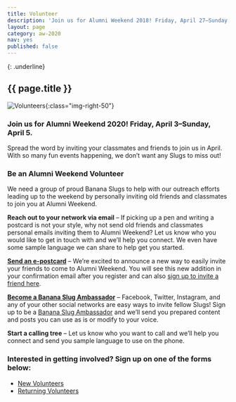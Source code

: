 ```yaml
---
title: Volunteer
description: 'Join us for Alumni Weekend 2018! Friday, April 27–Sunday, April 29. With so many fun events happening, we don’t want any Slugs to miss out!'
layout: page
category: aw-2020
nav: yes
published: false
---
```

{: .underline}
## {{ page.title }}

![Volunteers](/assets/images/2020/volunteer-img.jpg){:class="img-right-50"}
### Join us for Alumni Weekend 2020! Friday, April 3–Sunday, April 5.

Spread the word by inviting your classmates and friends to join us in April. With so many fun events happening, we don’t want any Slugs to miss out! 

### Be an Alumni Weekend Volunteer

We need a group of proud Banana Slugs to help with our outreach efforts leading up to the weekend by personally inviting old friends and classmates to join you at Alumni Weekend.

**Reach out to your network via email** – If picking up a pen and writing a postcard is not your style, why not send old friends and classmates personal emails inviting them to Alumni Weekend? Let us know who you would like to get in touch with and we’ll help you connect. We even have some sample language we can share to help get you started.

**[Send an e-postcard](https://secure.ucsc.edu/s/1069/bp18/interior.aspx?sid=1069&gid=1001&pgid=3464&cid=6988)** – We’re excited to announce a new way to easily invite your friends to come to Alumni Weekend. You will see this new addition in your confirmation email after you register and can also [sign up to invite a friend here](https://secure.ucsc.edu/s/1069/bp18/interior.aspx?sid=1069&gid=1001&pgid=3464&cid=6988).

**[Become a Banana Slug Ambassador](http://ucsc.socialtoaster.com/)** – Facebook, Twitter, Instagram, and any of your other social networks are easy ways to invite fellow Slugs! Sign up to be a [Banana Slug Ambassador](http://ucsc.socialtoaster.com/) and we’ll send you prepared content and posts you can use as is or modify to your voice.

**Start a calling tree** – Let us know who you want to call and we’ll help you connect and send you sample language to use on the phone.

### Interested in getting involved? Sign up on one of the forms below:

- [New Volunteers](https://docs.google.com/forms/d/e/1FAIpQLSckhVDiL0sEupGlNc13EIGvVIcnKnzczXcd6fg5xJcGc2zL4A/viewform)
- [Returning Volunteers](https://docs.google.com/forms/d/e/1FAIpQLSeSGALLCgVvIkfqqL4rIY9wpAlWqab2-IXkseD_iSDbqlD1ow/viewform)

